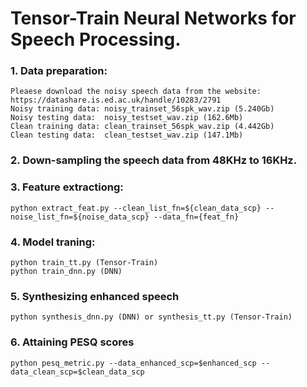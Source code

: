 # Tensor-Train Neural Networks for Speech Processing. 

### 1. Data preparation: 
```
Pleaese download the noisy speech data from the website: https://datashare.is.ed.ac.uk/handle/10283/2791 
Noisy training data: noisy_trainset_56spk_wav.zip (5.240Gb)
Noisy testing data:  noisy_testset_wav.zip (162.6Mb)
Clean training data: clean_trainset_56spk_wav.zip (4.442Gb)
Clean testing data:  clean_testset_wav.zip (147.1Mb)
```

### 2. Down-sampling the speech data from 48KHz to 16KHz. 

### 3. Feature extractiong: 
```
python extract_feat.py --clean_list_fn=${clean_data_scp} --noise_list_fn=${noise_data_scp} --data_fn={feat_fn}
```

### 4. Model traning: 
```
python train_tt.py (Tensor-Train) 
python train_dnn.py (DNN)
```

### 5. Synthesizing enhanced speech
```
python synthesis_dnn.py (DNN) or synthesis_tt.py (Tensor-Train)
```

### 6. Attaining PESQ scores
```
python pesq_metric.py --data_enhanced_scp=$enhanced_scp --data_clean_scp=$clean_data_scp
```
